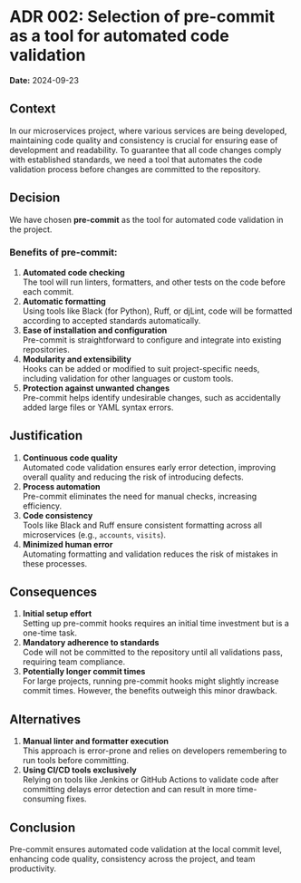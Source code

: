 # ADR 002: Selection of pre-commit as a tool for automated code validation

**Date:** 2024-09-23

## Context
In our microservices project, where various services are being developed, maintaining code quality and consistency is crucial for ensuring ease of development and readability. To guarantee that all code changes comply with established standards, we need a tool that automates the code validation process before changes are committed to the repository.

## Decision
We have chosen **pre-commit** as the tool for automated code validation in the project.

### Benefits of pre-commit:
1. **Automated code checking**  
   The tool will run linters, formatters, and other tests on the code before each commit.
2. **Automatic formatting**  
   Using tools like Black (for Python), Ruff, or djLint, code will be formatted according to accepted standards automatically.
3. **Ease of installation and configuration**  
   Pre-commit is straightforward to configure and integrate into existing repositories.
4. **Modularity and extensibility**  
   Hooks can be added or modified to suit project-specific needs, including validation for other languages or custom tools.
5. **Protection against unwanted changes**  
   Pre-commit helps identify undesirable changes, such as accidentally added large files or YAML syntax errors.

## Justification
1. **Continuous code quality**  
   Automated code validation ensures early error detection, improving overall quality and reducing the risk of introducing defects.
2. **Process automation**  
   Pre-commit eliminates the need for manual checks, increasing efficiency.
3. **Code consistency**  
   Tools like Black and Ruff ensure consistent formatting across all microservices (e.g., `accounts`, `visits`).
4. **Minimized human error**  
   Automating formatting and validation reduces the risk of mistakes in these processes.

## Consequences
1. **Initial setup effort**  
   Setting up pre-commit hooks requires an initial time investment but is a one-time task.
2. **Mandatory adherence to standards**  
   Code will not be committed to the repository until all validations pass, requiring team compliance.
3. **Potentially longer commit times**  
   For large projects, running pre-commit hooks might slightly increase commit times. However, the benefits outweigh this minor drawback.

## Alternatives
1. **Manual linter and formatter execution**  
   This approach is error-prone and relies on developers remembering to run tools before committing.
2. **Using CI/CD tools exclusively**  
   Relying on tools like Jenkins or GitHub Actions to validate code after committing delays error detection and can result in more time-consuming fixes.

## Conclusion
Pre-commit ensures automated code validation at the local commit level, enhancing code quality, consistency across the project, and team productivity.

